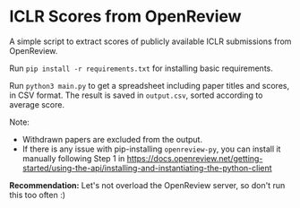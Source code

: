 # ICLR Scores from OpenReview

A simple script to extract scores of publicly available ICLR submissions from OpenReview.

Run `pip install -r requirements.txt` for installing basic requirements.

Run `python3 main.py` to get a spreadsheet including paper titles and scores, in CSV format. The result is saved in `output.csv`, sorted according to average score.

Note:
- Withdrawn papers are excluded from the output.
- If there is any issue with pip-installing `openreview-py`, you can install it manually following Step 1 in https://docs.openreview.net/getting-started/using-the-api/installing-and-instantiating-the-python-client


**Recommendation:** Let's not overload the OpenReview server, so don't run this too often :)

